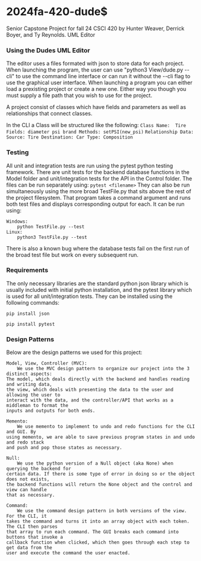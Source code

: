 # 2024fa-420-dude$
Senior Capstone Project for fall 24 CSCI 420 by Hunter Weaver, Derrick Boyer, and Ty Reynolds. UML Editor

### Using the Dudes UML Editor
The editor uses a files formated with json to store data for each project. When launching the program, the user can use "python3 View/dude.py --cli" to use the command line interface or can run it without the --cli flag to use the graphical user interface. When launching a program you can either load a prexisting project or create a new one. Either way you though you must supply a file path that you wish to use for the project. 

A project consist of classes which have fields and parameters as well as relationships that connect classes.

In the CLI a Class will be structured like the following:
    ```
    Class Name: 
    Tire
    Fields:
    diameter
    psi
    brand
    Methods:
    setPSI(new_psi)
    ```
    ```
    Relationship Data:
    Source: Tire
    Destination: Car
    Type: Composition
    ```

### Testing 
All unit and integration tests are run using the pytest python testing framework. There are unit tests for the backend database functions in the Model folder and unit/integration tests for the API in the Control folder. The files can be run separately using:
```pytest <filename>```
They can also be run simultaneously using the more broad TestFile.py that sits above the rest of the project filesystem. That program takes a command argument and runs both test files and displays corresponding output for each. It can be run using:
```
Windows:
    python TestFile.py --test
Linux:
    python3 TestFile.py --test
```
There is also a known bug where the database tests fail on the first run of the broad test file but work on every subsequent run.

### Requirements
The only necessary libraries are the standard python json library which is usually included with initial python installation, and the pytest library which is used for all unit/integration tests. They can be installed using the following commands:
```
pip install json
```
```
pip install pytest
```

### Design Patterns
Below are the design patterns we used for this project:
```
Model, View, Controller (MVC):
    We use the MVC design pattern to organize our project into the 3 distinct aspects:
The model, which deals directly with the backend and handles reading and writing data,
the view, which deals with presenting the data to the user and allowing the user to
interact with the data, and the controller/API that works as a middleman to format the
inputs and outputs for both ends.

Memento:
    We use memento to implement to undo and redo functions for the CLI and GUI. By
using memento, we are able to save previous program states in and undo and redo stack
and push and pop those states as necessary.

Null:
    We use the python version of a Null object (aka None) when querying the backend for
certain data. If there is some type of error in doing so or the object does not exists,
the backend functions will return the None object and the control and view can handle
that as necessary.

Command:
    We use the command design pattern in both versions of the view. For the CLI, it
takes the command and turns it into an array object with each token. The CLI then parses
that array to run each command. The GUI breaks each command into buttons that invoke a
callback function when clicked, which then goes through each step to get data from the
user and execute the command the user enacted.
```

